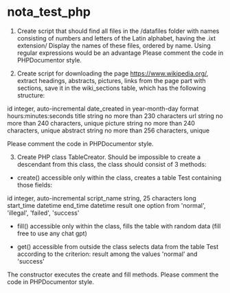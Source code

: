 # nota_test_php

1) Create  script that should find all files in the /datafiles folder with names consisting of numbers and letters of the Latin alphabet, having the .ixt extension/
Display the names of these files, ordered by name.
Using regular expressions would be an advantage
Please comment the code in PHPDocumentor style.

2) Create script for downloading the page https://www.wikipedia.org/, extract headings, abstracts, pictures, links from the page part with sections, save it in the wiki_sections table, which has the following structure:

id integer, auto-incremental
date_created in year-month-day format hours:minutes:seconds
title string no more than 230 characters
url string no more than 240 characters, unique
picture string no more than 240 characters, unique
abstract string no more than 256 characters, unique

Please comment the code in PHPDocumentor style.

3) Create PHP class  TableCreator.
Should be impossible to create a descendant from this class, the class should consist of 3 methods:

- create()
accessible only within the class, creates a table Test containing those fields:

id integer, auto-incremental
script_name string, 25 characters long
start_time datetime
end_time datetime
result one option from 'normal', 'illegal', 'failed', 'success'

- fill()
accessible only within the class, fills the table with random data (fill free to use any chat gpt)

- get()
accessible from outside the class
selects  data from the table Test according to the criterion: result among the values 'normal' and 'success'

The constructor executes the create and fill methods.
Please comment the code in PHPDocumentor style.
